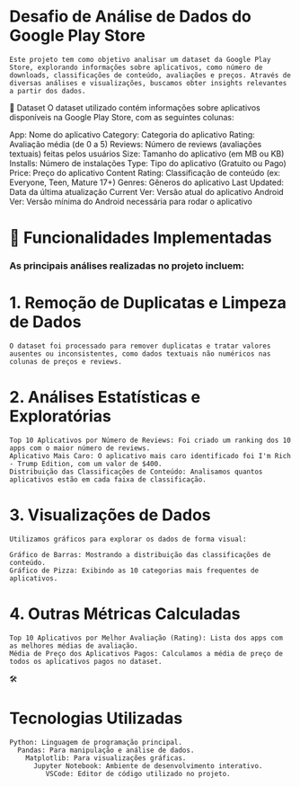 
# Desafio de Análise de Dados do Google Play Store
    Este projeto tem como objetivo analisar um dataset da Google Play Store, explorando informações sobre aplicativos, como número de downloads, classificações de conteúdo, avaliações e preços. Através de diversas análises e visualizações, buscamos obter insights relevantes a partir dos dados.

📁 Dataset
    O dataset utilizado contém informações sobre aplicativos disponíveis na Google Play Store, com as seguintes colunas:

App: Nome do aplicativo
Category: Categoria do aplicativo
Rating: Avaliação média (de 0 a 5)
Reviews: Número de reviews (avaliações textuais) feitas pelos usuários
Size: Tamanho do aplicativo (em MB ou KB)
Installs: Número de instalações
Type: Tipo do aplicativo (Gratuito ou Pago)
Price: Preço do aplicativo
Content Rating: Classificação de conteúdo (ex: Everyone, Teen, Mature 17+)
Genres: Gêneros do aplicativo
Last Updated: Data da última atualização
Current Ver: Versão atual do aplicativo
Android Ver: Versão mínima do Android necessária para rodar o aplicativo

# 🔧 Funcionalidades Implementadas
### As principais análises realizadas no projeto incluem:

# 1. Remoção de Duplicatas e Limpeza de Dados
    O dataset foi processado para remover duplicatas e tratar valores ausentes ou inconsistentes, como dados textuais não numéricos nas colunas de preços e reviews.

# 2. Análises Estatísticas e Exploratórias
    Top 10 Aplicativos por Número de Reviews: Foi criado um ranking dos 10 apps com o maior número de reviews.
    Aplicativo Mais Caro: O aplicativo mais caro identificado foi I'm Rich - Trump Edition, com um valor de $400.
    Distribuição das Classificações de Conteúdo: Analisamos quantos aplicativos estão em cada faixa de classificação.
    
# 3. Visualizações de Dados
    Utilizamos gráficos para explorar os dados de forma visual:

    Gráfico de Barras: Mostrando a distribuição das classificações de conteúdo.
    Gráfico de Pizza: Exibindo as 10 categorias mais frequentes de aplicativos.
# 4. Outras Métricas Calculadas
    Top 10 Aplicativos por Melhor Avaliação (Rating): Lista dos apps com as melhores médias de avaliação.
    Média de Preço dos Aplicativos Pagos: Calculamos a média de preço de todos os aplicativos pagos no dataset.

🛠️ 
# Tecnologias Utilizadas
    Python: Linguagem de programação principal.
      Pandas: Para manipulação e análise de dados.
        Matplotlib: Para visualizações gráficas.
          Jupyter Notebook: Ambiente de desenvolvimento interativo.
             VSCode: Editor de código utilizado no projeto.